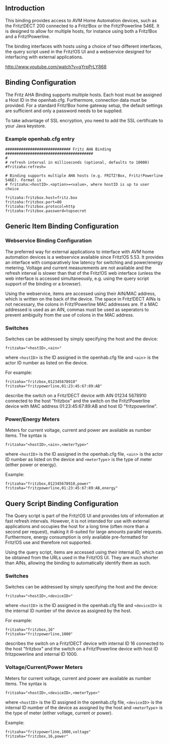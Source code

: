## Introduction

This binding provides access to AVM Home Automation devices, such as the Fritz!DECT 200 connected to a Fritz!Box or the Fritz!Powerline 546E. It is designed to allow for multiple hosts, for instance using both a Fritz!Box and a Fritz!Powerline.

The binding interfaces with hosts using a choice of two different interfaces, the query script used in the Fritz!OS UI and a webservice designed for interfacing with external applications.

http://www.youtube.com/watch?v=qYrpPrLY868

## Binding Configuration

The Fritz AHA Binding supports multiple hosts. Each host must be assigned a Host ID in the openhab.cfg. Furthermore, connection data must be provided. For a standard Fritz!Box home gateway setup, the default settings are sufficient and only a password needs to be supplied.

To take advantage of SSL encryption, you need to add the SSL certificate to your Java keystore.

### Example openhab.cfg entry

    ############################# Fritz AHA Binding #######################################
    #
    # refresh interval in milliseconds (optional, defaults to 10000)
    #fritzaha:refresh=
    
    # Binding supports multiple AHA hosts (e.g. FRITZ!Box, Fritz!Powerline 546E). Format is
    # fritzaha:<hostID>.<option>=<value>, where hostID is up to user choice
    
    fritzaha:fritzbox.host=fritz.box
    fritzaha:fritzbox.port=80
    fritzaha:fritzbox.protocol=http
    fritzaha:fritzbox.password=topsecret

## Generic Item Binding Configuration

### Webservice Binding Configuration

The preferred way for external applications to interface with AVM home automation devices is a webservice available since Fritz!OS 5.53. It provides an interface with comparatively low latency for switching and power/energy metering. Voltage and current measurements are not available and the refresh interval is slower than that of the Fritz!OS web interface (unless the web interface is accessed simultaneously, e.g. using the query script support of the binding or a browser).

Using the webservice, items are accessed using their AIN/MAC address, which is written on the back of the device. The space in Fritz!DECT AINs is not necessary, the colons in Fritz!Powerline MAC addresses are. If a MAC addressed is used as an AIN, commas must be used as seperators to prevent ambiguity from the use of colons in the MAC address.

### Switches

Switches can be addressed by simply specifying the host and the device:

    fritzaha="<hostID>,<ain>"

where `<hostID`> is the ID assigned in the openhab.cfg file and `<ain`> is the actor ID number as listed on the device.

For example:

    fritzaha="fritzbox,012345678910"
    fritzaha="fritzpowerline,01:23:45:67:89:AB"

describe the switch on a Fritz!DECT device with AIN 01234 5678910 connected to the host "fritzbox" and the switch on the Fritz!Powerline device with MAC address 01:23:45:67:89:AB and host ID "fritzpowerline".

### Power/Energy Meters

Meters for current voltage, current and power are available as number items. The syntax is

    fritzaha="<hostID>,<ain>,<meterType>"
where `<hostID`> is the ID assigned in the openhab.cfg file, `<ain`> is the actor ID number as listed on the device and `<meterType`> is the type of meter (either power or energy).

Example:

    fritzaha="fritzbox,012345678910,power"
    fritzaha="fritzpowerline,01:23:45:67:89:AB,energy"

## Query Script Binding Configuration

The Query script is part of the Fritz!OS UI and provides lots of information at fast refresh intervals. However, it is not intended for use with external applications and occupies the host for a long time (often more than a second per request), making it ill-suited for large amounts parallel requests. Furthermore, energy consumption is only available pre-formatted for Fritz!OS use and therefore not supported.

Using the query script, items are accessed using their internal ID, which can be obtained from the URLs used in the Fritz!OS UI. They are much shorter than AINs, allowing the binding to automatically identify them as such.

### Switches

Switches can be addressed by simply specifying the host and the device:

    fritzaha="<hostID>,<deviceID>"
where `<hostID`> is the ID assigned in the openhab.cfg file and `<deviceID`> is the internal ID number of the device as assigned by the host.

For example:

    fritzaha="fritzbox,16"
    fritzaha="fritzpowerline,1000"
describes the switch on a Fritz!DECT device with internal ID 16 connected to the host "fritzbox" and the switch on a Fritz!Powerline device with host ID fritzpowerline and internal ID 1000.

### Voltage/Current/Power Meters

Meters for current voltage, current and power are available as number items. The syntax is

    fritzaha="<hostID>,<deviceID>,<meterType>"
where `<hostID`> is the ID assigned in the openhab.cfg file, `<deviceID`> is the internal ID number of the device as assigned by the host and `<meterType`> is the type of meter (either voltage, current or power).

Example:

    fritzaha="fritzpowerline,1000,voltage"
    fritzaha="fritzbox,16,power"